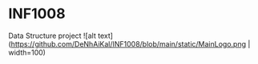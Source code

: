# INF1008
Data Structure project
![alt text](https://github.com/DeNhAiKal/INF1008/blob/main/static/MainLogo.png | width=100)
